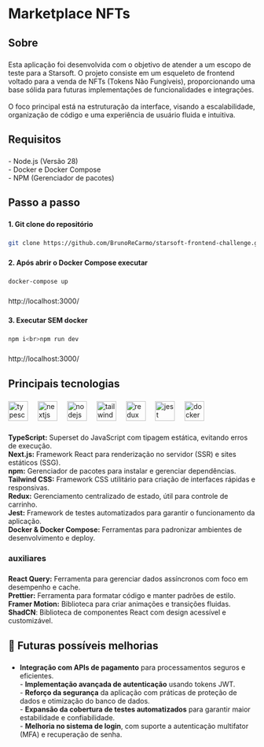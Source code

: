 <h1 align="left">Marketplace NFTs</h1>

###

<h2 align="left">Sobre</h2>

###

<p align="left">Esta aplicação foi desenvolvida com o objetivo de atender a um escopo de teste para a Starsoft. O projeto consiste em um esqueleto de frontend voltado para a venda de NFTs (Tokens Não Fungíveis), proporcionando uma base sólida para futuras implementações de funcionalidades e integrações.<br><br>O foco principal está na estruturação da interface, visando a escalabilidade, organização de código e uma experiência de usuário fluida e intuitiva.</p>

###

<h2 align="left">Requisitos</h2>

###

<p align="left">- Node.js (Versão 28)<br>- Docker e Docker Compose<br>- NPM (Gerenciador de pacotes)</p>

###

<h2 align="left">Passo a passo</h2>

###

<h4 align="left">1. Git clone do repositório</h4>

###

```bash
git clone https://github.com/BrunoReCarmo/starsoft-frontend-challenge.git
```

###

<h4 align="left">2. Após abrir o Docker Compose executar</h4>

###

```bash
docker-compose up
```
###

<p align="left">http://localhost:3000/</p>

###

<h4 align="left">3. Executar SEM docker</h4>

###

```bash
npm i<br>npm run dev
```
###

<p align="left">http://localhost:3000/</p>

###

<h2 align="left">Principais tecnologias</h2>

###

<div align="left">
  <img src="https://cdn.jsdelivr.net/gh/devicons/devicon/icons/typescript/typescript-original.svg" height="40" alt="typescript logo"  />
  <img width="12" />
  <img src="https://cdn.jsdelivr.net/gh/devicons/devicon/icons/nextjs/nextjs-original.svg" height="40" alt="nextjs logo"  />
  <img width="12" />
  <img src="https://cdn.jsdelivr.net/gh/devicons/devicon/icons/nodejs/nodejs-original.svg" height="40" alt="nodejs logo"  />
  <img width="12" />
  <img src="https://cdn.jsdelivr.net/gh/devicons/devicon/icons/tailwindcss/tailwindcss-original-wordmark.svg" height="40" alt="tailwindcss logo"  />
  <img width="12" />
  <img src="https://cdn.jsdelivr.net/gh/devicons/devicon/icons/redux/redux-original.svg" height="40" alt="redux logo"  />
  <img width="12" />
  <img src="https://cdn.jsdelivr.net/gh/devicons/devicon/icons/jest/jest-plain.svg" height="40" alt="jest logo"  />
  <img width="12" />
  <img src="https://cdn.jsdelivr.net/gh/devicons/devicon/icons/docker/docker-original.svg" height="40" alt="docker logo"  />
</div>

###

**TypeScript:** Superset do JavaScript com tipagem estática, evitando erros de execução.<br>**Next.js:** Framework React para renderização no servidor (SSR) e sites estáticos (SSG).<br>**npm:** Gerenciador de pacotes para instalar e gerenciar dependências.<br>**Tailwind CSS:** Framework CSS utilitário para criação de interfaces rápidas e responsivas.<br>**Redux:** Gerenciamento centralizado de estado, útil para controle de carrinho.<br>**Jest:** Framework de testes automatizados para garantir o funcionamento da aplicação.<br>**Docker & Docker Compose:** Ferramentas para padronizar ambientes de desenvolvimento e deploy.

###

<h3 align="left">auxiliares</h3>

###

**React Query:** Ferramenta para gerenciar dados assíncronos com foco em desempenho e cache.<br>**Prettier:** Ferramenta para formatar código e manter padrões de estilo.<br>**Framer Motion:** Biblioteca para criar animações e transições fluidas.<br>**ShadCN**: Biblioteca de componentes React com design acessível e customizável.

###

<h2 align="left">🎯 Futuras possíveis melhorias</h2>

###

- **Integração com APIs de pagamento** para processamentos seguros e eficientes.<br>- **Implementação avançada de autenticação** usando tokens JWT.<br>- **Reforço da segurança** da aplicação com práticas de proteção de dados e otimização do banco de dados.<br>- **Expansão da cobertura de testes automatizados** para garantir maior estabilidade e confiabilidade.<br>- **Melhoria no sistema de login**, com suporte a autenticação multifator (MFA) e recuperação de senha.</p>

###